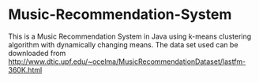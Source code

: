 Music-Recommendation-System
===========================

This is a Music Recommendation System in Java using k-means clustering algorithm with dynamically changing means. The data set used can be downloaded from http://www.dtic.upf.edu/~ocelma/MusicRecommendationDataset/lastfm-360K.html
